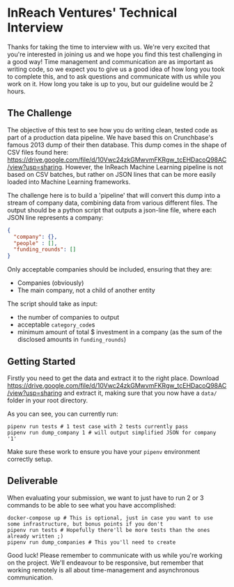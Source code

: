 # InReach Ventures' Technical Interview

Thanks for taking the time to interview with us. 
We're very excited that you're interested in joining us and we hope you find this test challenging in a good way!
Time management and communication are as important as writing code, 
so we expect you to give us a good idea of how long you took to complete this, 
and to ask questions and communicate with us while you work on it.
How long you take is up to you, but our guideline would be 2 hours.

## The Challenge

The objective of this test to see how you do writing clean, tested code as part of a production data pipeline.
We have based this on Crunchbase's famous 2013 dump of their then database.
This dump comes in the shape of CSV files found here: https://drive.google.com/file/d/10Vwc24zkGMwvmFKRgw_tcEHDacoQ98AC/view?usp=sharing.
However, the InReach Machine Learning pipeline is not based on CSV batches, but rather on JSON lines that can be more easily loaded into Machine Learning frameworks.

The challenge here is to build a 'pipeline' that will convert this dump into a stream of company data, combining data from various different files.
The output should be a python script that outputs a json-line file, where each JSON line represents a company:

```json
{
  "company": {},
  "people" : [],
  "funding_rounds": []
}
```

Only acceptable companies should be included, ensuring that they are:
* Companies (obviously)
* The main company, not a child of another entity

The script should take as input:
* the number of companies to output
* acceptable `category_code`s
* minimum amount of total $ investment in a company (as the sum of the disclosed amounts in `funding_rounds`)

## Getting Started

Firstly you need to get the data and extract it to the right place. 
Download https://drive.google.com/file/d/10Vwc24zkGMwvmFKRgw_tcEHDacoQ98AC/view?usp=sharing and extract it, 
making sure that you now have a `data/` folder in your root directory.

As you can see, you can currently run:
```shell script
pipenv run tests # 1 test case with 2 tests currently pass
pipenv run dump_company 1 # will output simplified JSON for company '1'
```

Make sure these work to ensure you have your `pipenv` environment correctly setup.

## Deliverable

When evaluating your submission, we want to just have to run 2 or 3 commands to be able to see what you have accomplished:
```shell script
docker-compose up # This is optional, just in case you want to use some infrastructure, but bonus points if you don't
pipenv run tests # Hopefully there'll be more tests than the ones already written ;)
pipenv run dump_companies # This you'll need to create
```

Good luck! Please remember to communicate with us while you're working on the project. 
We'll endeavour to be responsive, but remember that working remotely is all about time-management and asynchronous communication.